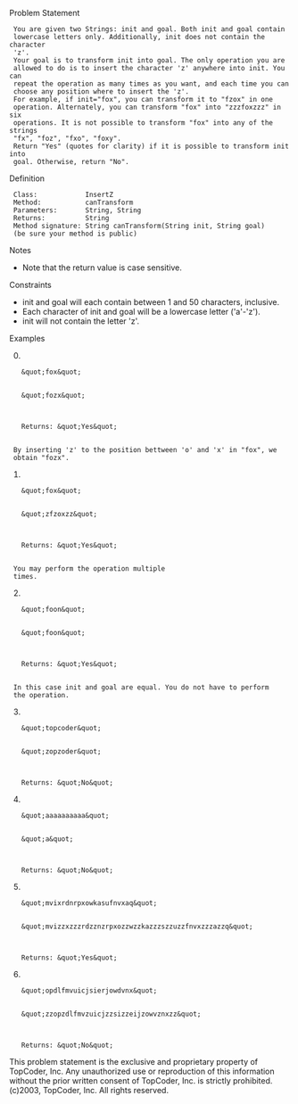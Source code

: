

Problem Statement

     You are given two Strings: init and goal. Both init and goal contain
     lowercase letters only. Additionally, init does not contain the character
     'z'.
     Your goal is to transform init into goal. The only operation you are
     allowed to do is to insert the character 'z' anywhere into init. You can
     repeat the operation as many times as you want, and each time you can
     choose any position where to insert the 'z'.
     For example, if init="fox", you can transform it to "fzox" in one
     operation. Alternately, you can transform "fox" into "zzzfoxzzz" in six
     operations. It is not possible to transform "fox" into any of the strings
     "fx", "foz", "fxo", "foxy".
     Return "Yes" (quotes for clarity) if it is possible to transform init into
     goal. Otherwise, return "No".

Definition


     Class:            InsertZ
     Method:           canTransform
     Parameters:       String, String
     Returns:          String
     Method signature: String canTransform(String init, String goal)
     (be sure your method is public)

    

Notes

  -  Note that the return value is case sensitive.

Constraints

  -  init and goal will each contain between 1 and 50 characters, inclusive.
  -  Each character of init and goal will be a lowercase letter ('a'-'z').
  -  init will not contain the letter 'z'.

Examples

 0)



       &quot;fox&quot;


       &quot;fozx&quot;

    

       Returns: &quot;Yes&quot;


     By inserting 'z' to the position bettween 'o' and 'x' in "fox", we
     obtain "fozx".


 1)



       &quot;fox&quot;


       &quot;zfzoxzz&quot;

    

       Returns: &quot;Yes&quot;


     You may perform the operation multiple
     times.


 2)



       &quot;foon&quot;


       &quot;foon&quot;

    

       Returns: &quot;Yes&quot;


     In this case init and goal are equal. You do not have to perform
     the operation.


 3)



       &quot;topcoder&quot;


       &quot;zopzoder&quot;
    


       Returns: &quot;No&quot;




 4)



       &quot;aaaaaaaaaa&quot;


       &quot;a&quot;
    


       Returns: &quot;No&quot;




 5)



       &quot;mvixrdnrpxowkasufnvxaq&quot;


       &quot;mvizzxzzzrdzznzrpxozzwzzkazzzszzuzzfnvxzzzazzq&quot;
    


       Returns: &quot;Yes&quot;




 6)



       &quot;opdlfmvuicjsierjowdvnx&quot;


       &quot;zzopzdlfmvzuicjzzsizzeijzowvznxzz&quot;
    


       Returns: &quot;No&quot;





This problem statement is the exclusive and proprietary property of TopCoder,
Inc. Any unauthorized use or reproduction of this information without the prior
written consent of TopCoder, Inc. is strictly prohibited. (c)2003, TopCoder,
Inc. All rights reserved.
